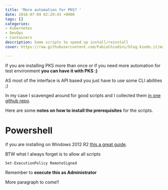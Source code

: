 ```yaml
---
title: 'More automation for PKS? '
date: 2018-07-09 02:29:43 +0000
tags: []
categories:
- Kubernetes
- DevOps
- Containers
description: Some scripts to speed up install/reinstall
cover: https://raw.githubusercontent.com/FabioChiodini/blog.kiodo.it/master/images/automate.jpeg

---
```

If you are installing PKS more than once or if you need more automation for test environment **you can have it with PKS :)** 

AS most of the interface is API based you just have to use some CLI abilities ;)

In my case I scavenged around for good scripts and I collected them [in one github repo](https://github.com/FabioChiodini/pks_scripts).

Here are some **notes on how to install the prerequisites** for the scripts.

# Powershell

if you are installing on Windows 2012 R2 [this a great guide](http://thesolving.com/virtualization/how-to-install-and-configure-vmware-powercli-version-10/).

BTW what I always forget is to allow all scripts

    Set-ExecutionPolicy RemoteSigned

Remember to **execute this as Administrator**

More paragraph to come!!